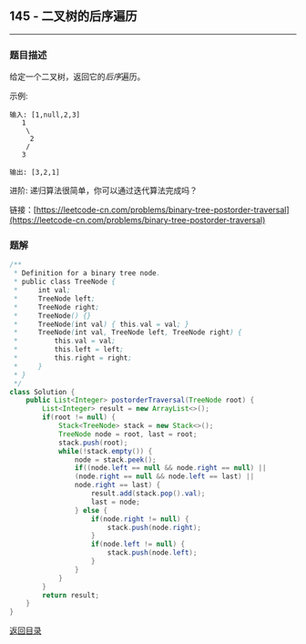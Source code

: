 ## **145 - 二叉树的后序遍历**
-------------------------

### **题目描述** 
给定一个二叉树，返回它的*后序*遍历。

示例:
```
输入: [1,null,2,3]
   1
    \
     2
    /
   3

输出: [3,2,1]
```
进阶: 递归算法很简单，你可以通过迭代算法完成吗？


链接：[https://leetcode-cn.com/problems/binary-tree-postorder-traversal](https://leetcode-cn.com/problems/binary-tree-postorder-traversal)


### **题解**
``` java
/**
 * Definition for a binary tree node.
 * public class TreeNode {
 *     int val;
 *     TreeNode left;
 *     TreeNode right;
 *     TreeNode() {}
 *     TreeNode(int val) { this.val = val; }
 *     TreeNode(int val, TreeNode left, TreeNode right) {
 *         this.val = val;
 *         this.left = left;
 *         this.right = right;
 *     }
 * }
 */
class Solution {
    public List<Integer> postorderTraversal(TreeNode root) {
        List<Integer> result = new ArrayList<>();
        if(root != null) {
            Stack<TreeNode> stack = new Stack<>();
            TreeNode node = root, last = root;
            stack.push(root);
            while(!stack.empty()) {
                node = stack.peek();
                if((node.left == null && node.right == null) || 
                (node.right == null && node.left == last) || 
                node.right == last) {
                    result.add(stack.pop().val);
                    last = node;
                } else {
                    if(node.right != null) {
                        stack.push(node.right);
                    }
                    if(node.left != null) {
                        stack.push(node.left);
                    }
                }
            }
        }
        return result;
    }
}
```


[返回目录](https://maxwell-l.github.io/WriteSomething/something/leetcode)